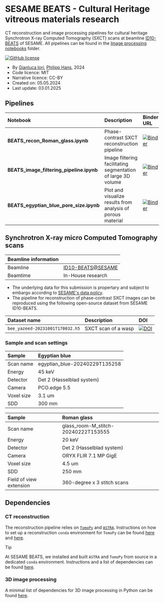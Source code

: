 # SESAME BEATS - Cultural Heritage vitreous materials research

CT reconstruction and image processing pipelines for cultural heritage Synchrotron X-ray Computed Tomography (SXCT) scans at beamline [ID10-BEATS](https://www.sesame.org.jo/beamlines/beats) of SESAME.
All pipelines can be found in the [Image processing notebooks](./notebooks) folder.

[![GitHub license](https://img.shields.io/github/license/gianthk/BEATS-CH2024)](https://github.com/gianthk/BEATS-CH2024/blob/master/LICENSE)

- By [Gianluca Iori](https://github.com/gianthk), [Philipp Hans](https://github.com/phlpphns), 2024
- Code licence: MIT
- Narrative licence: CC-BY
- Created on:  05.05.2024
- Last update: 03.01.2025

## Pipelines
| Notebook                    | Description             | Binder URL |
|:----------------------------|:------------------------|:-------------------------------------------------------------------------------------------------------------------------------------------|
| **BEATS_recon_Roman_glass.ipynb**       | Phase-contrast SXCT reconstruction pipeline | [![Binder](https://mybinder.org/badge_logo.svg)](https://mybinder.org/v2/gh/gianthk/BEATS-CH2024/HEAD?labpath=notebooks%2FBEATS_recon_Roman_glass.ipynb) |
| **BEATS_image_filtering_pipeline.ipynb** | Image filtering facilitating segmentation of large 3D volume | [![Binder](https://mybinder.org/badge_logo.svg)](https://mybinder.org/v2/gh/gianthk/BEATS-CH2024/HEAD?labpath=notebooks%2FBEATS_image_filtering_pipeline.ipynb) |
| **BEATS_egyptian_blue_pore_size.ipynb** | Plot and visualize results from analysis of porous material | [![Binder](https://mybinder.org/badge_logo.svg)](https://mybinder.org/v2/gh/gianthk/BEATS-CH2024/5f2578d3fc41c8ca5f1adbd4553469ffeb56d827?urlpath=lab%2Ftree%2Fnotebooks%2FBEATS_egyptian_blue_pore_size.ipynb) |


## Synchrotron X-ray micro Computed Tomography scans

| Beamline information |                     |
|:---------------------|:--------------------|
| Beamline             | [ID10-BEATS@SESAME](https://www.sesame.org.jo/beamlines/beats) |
| Beamtime             | In-House research   |

- The underlying data for this submission is propertary and subject to embargo according to [SESAME's data policy](https://www.sesame.org.jo/for-users/user-guide/sesame-experimental-data-management-policy).
- The pipeline for reconstruction of phase-contrast SXCT images can be reproduced using the following open-source dataset from SESAME ID10-BEATS.

| Dataset name                | Description             | DOI        |
|:----------------------------|:------------------------|:-----------|
| `bee_yazeed-20231001T170032.h5` | SXCT scan of a wasp | [![DOI](https://zenodo.org/badge/DOI/10.5281/zenodo.10075277.svg)](https://doi.org/10.5281/zenodo.10075277) |

### Sample and scan settings

| Sample   | Egyptian blue                            |
|:-----------------------|:-------------------------------|
| Scan name              | egyptian_blue-20240229T135258   |
| Energy                 | 45 keV                         |
| Detector               | Det 2 (Hasselblad system)      |
| Camera                 | PCO.edge 5.5          |
| Voxel size             | 3.1 um                         |
| SDD                    | 300 mm                         |


| Sample   | Roman glass                            |
|:-----------------------|:-------------------------------|
| Scan name              | glass_room-M_stitch-20240222T153555   |
| Energy                 | 20 keV                         |
| Detector               | Det 2 (Hasselblad system)      |
| Camera                 | ORYX FLIR 7.1 MP GigE          |
| Voxel size             | 4.5 um                         |
| SDD                    | 250 mm                         |
| Field of view extension | 360-degree x 3 stitch scans |

## Dependencies

### CT reconstruction
The reconstruction pipeline relies on [`TomoPy`](https://tomopy.readthedocs.io/en/stable/) and [`ASTRA`](https://astra-toolbox.com/). Instructions on how to set up a reconstruction `conda` environment for `TomoPy` can be found [here](https://tomopy.readthedocs.io/en/stable/install.html) and [here](https://tomopy.readthedocs.io/en/stable/devguide.html).

> [!TIP]
> At SESAME BEATS, we installed and built `ASTRA` and `TomoPy` from source in a dedicated `conda` environment. Instructions and a list of dependencies can be found [here](https://github.com/gianthk/alrecon/blob/master/envs/install_alrecon_in_tomopy_dev_env.md).

### 3D image processing

A minimal list of dependencies for 3D image processing in Python can be found [here](envs/image-processing.yml).
